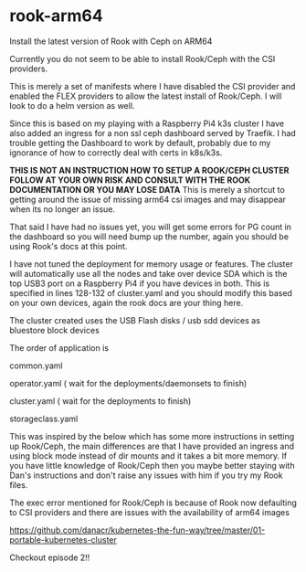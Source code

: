 # rook-arm64
Install the latest version of Rook with Ceph on ARM64

Currently you do not seem to be able to install Rook/Ceph with the CSI providers.

This is merely a set of manifests where I have disabled the CSI provider and enabled the FLEX providers to allow the latest install of Rook/Ceph.
I will look to do a helm version as well.
 
Since this is based on my playing with a Raspberry Pi4 k3s cluster I have also added an ingress for a non ssl ceph dashboard served by Traefik. 
I had trouble getting the Dashboard to work by default, probably due to my ignorance of how to correctly deal with certs in k8s/k3s.

**THIS IS NOT AN INSTRUCTION HOW TO SETUP A ROOK/CEPH CLUSTER FOLLOW AT YOUR OWN RISK AND CONSULT WITH THE ROOK DOCUMENTATION OR YOU MAY LOSE DATA** 
This is merely a shortcut to getting around the issue of missing arm64 csi images and may disappear when its no longer an issue.
 
That said I have had no issues yet, you will get some errors for PG count in the dashboard so you will need bump up the number, 
again you should be using Rook's docs at this point.

I have not tuned the deployment for memory usage or features. 
The cluster will automatically use all the nodes and take over device SDA which is the top USB3 port on a Raspberry Pi4 if you have devices in both.
This is specified in lines 128-132 of cluster.yaml and you should modify this based on your own devices, again the rook docs are your thing here.  
 
The cluster created uses the USB Flash disks / usb sdd devices as bluestore block devices  

The order of application is

common.yaml

operator.yaml ( wait for the deployments/daemonsets to finish)

cluster.yaml ( wait for the deployments to finish)

storageclass.yaml

 
 This was inspired by the below which has some more instructions in setting up Rook/Ceph, the main differences are that I have provided an ingress and using block mode
 instead of dir mounts and it takes a bit more memory.  If you have little knowledge of Rook/Ceph then you maybe better staying with Dan's instructions and don't
 raise any issues with him if you try my Rook files.
 
 The exec error mentioned for Rook/Ceph is because of Rook now defaulting to CSI providers and there are issues with the availability of arm64 images
 
 https://github.com/danacr/kubernetes-the-fun-way/tree/master/01-portable-kubernetes-cluster
 
 Checkout episode 2!!
 
